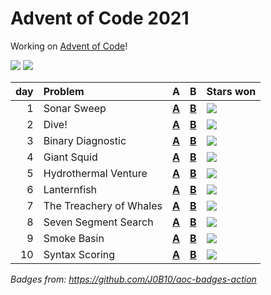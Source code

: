 # Advent of Code 2021

Working on [Advent of Code](https://adventofcode.com/)!

![](https://img.shields.io/badge/stars%20⭐-20-yellow) ![](https://img.shields.io/badge/days%20completed-10-red)

|  day | Problem                 | A                    | B                    | Stars won                                            |
| ---: | :---------------------- | :------------------- | :------------------- | :--------------------------------------------------- |
|    1 | Sonar Sweep             | [**A**](01a/main.go) | [**B**](01b/main.go) | ![](https://img.shields.io/badge/stars%20⭐-2-yellow) |
|    2 | Dive!                   | [**A**](02a/main.go) | [**B**](02b/main.go) | ![](https://img.shields.io/badge/stars%20⭐-2-yellow) |
|    3 | Binary Diagnostic       | [**A**](03a/main.go) | [**B**](03b/main.go) | ![](https://img.shields.io/badge/stars%20⭐-2-yellow) |
|    4 | Giant Squid             | [**A**](04a/main.go) | [**B**](04b/main.go) | ![](https://img.shields.io/badge/stars%20⭐-2-yellow) |
|    5 | Hydrothermal Venture    | [**A**](05a/main.go) | [**B**](05b/main.go) | ![](https://img.shields.io/badge/stars%20⭐-2-yellow) |
|    6 | Lanternfish             | [**A**](06a/main.go) | [**B**](06b/main.go) | ![](https://img.shields.io/badge/stars%20⭐-2-yellow) |
|    7 | The Treachery of Whales | [**A**](07a/main.go) | [**B**](07b/main.go) | ![](https://img.shields.io/badge/stars%20⭐-2-yellow) |
|    8 | Seven Segment Search    | [**A**](08a/main.go) | [**B**](08b/main.go) | ![](https://img.shields.io/badge/stars%20⭐-2-yellow) |
|    9 | Smoke Basin             | [**A**](09a/main.go) | [**B**](09b/main.go) | ![](https://img.shields.io/badge/stars%20⭐-2-yellow) |
|   10 | Syntax Scoring          | [**A**](10a/main.go) | [**B**](10b/main.go) | ![](https://img.shields.io/badge/stars%20⭐-2-yellow) |


*Badges from: https://github.com/J0B10/aoc-badges-action*
